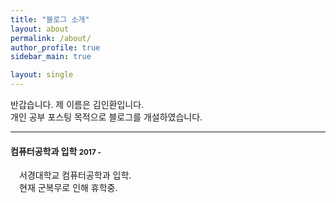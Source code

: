 ```yaml
---
title: "블로그 소개"
layout: about
permalink: /about/
author_profile: true
sidebar_main: true

layout: single
---
```


반갑습니다. 제 이름은 김인환입니다.   
개인 공부 포스팅 목적으로 블로그를 개설하였습니다.

***

#### 컴퓨터공학과 입학    <small>2017 - </small>
　서경대학교 컴퓨터공학과 입학.   
　현재 군복무로 인해 휴학중.   